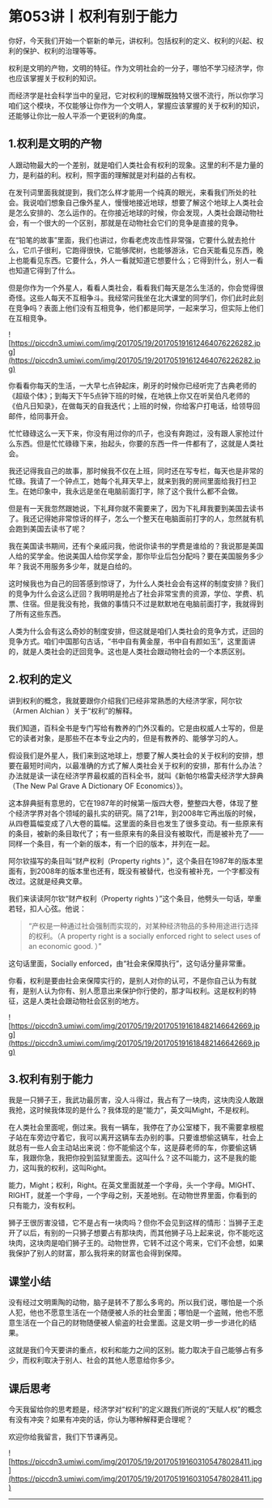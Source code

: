 # 第053讲丨权利有别于能力

你好，今天我们开始一个崭新的单元，讲权利。包括权利的定义、权利的兴起、权利的保护、权利的治理等等。

权利是文明的产物，文明的特征。作为文明社会的一分子，哪怕不学习经济学，你也应该掌握关于权利的知识。

而经济学是社会科学当中的皇冠，它对权利的理解既独特又很不流行，所以你学习咱们这个模块，不仅能够让你作为一个文明人，掌握应该掌握的关于权利的知识，还能够让你比一般人平添一个更锐利的角度。

## 1.权利是文明的产物

人跟动物最大的一个差别，就是咱们人类社会有权利的现象。这里的利不是力量的力，是利益的利。权利，照字面的理解就是对利益的占有权。

在发刊词里面我就提到，我们怎么样才能用一个纯真的眼光，来看我们所处的社会。我说咱们想象自己像外星人，慢慢地接近地球，想要了解这个地球上人类社会是怎么安排的、怎么运作的。在你接近地球的时候，你会发现，人类社会跟动物社会，有一个很大的一个区别，那就是在动物社会它们的竞争是直接的竞争。

在“铅笔的故事”里面，我们也讲过，你看老虎攻击性非常强，它要什么就去抢什么，它爪子很利，它跑得很快，它能够爬树，也能够游泳，它白天能看见东西，晚上也能看见东西。它要什么，外人一看就知道它想要什么；它得到什么，别人一看也知道它得到了什么。

但是你作为一个外星人，看看人类社会，看看我们每天是怎么生活的，你会觉得很奇怪。这些人每天不互相争斗。我经常问我坐在北大课堂的同学们，你们此时此刻在竞争吗？表面上他们没有互相竞争，他们都是同学，一起来学习，但实际上他们在互相竞争。

![https://piccdn3.umiwi.com/img/201705/19/201705191612464076226282.jpg](https://piccdn3.umiwi.com/img/201705/19/201705191612464076226282.jpg)

你看看你每天的生活，一大早七点钟起床，刷牙的时候你已经听完了古典老师的《超级个体》；到每天下午5点钟下班的时候，在地铁上你又在听吴伯凡老师的《伯凡日知录》，在做每天的自我迭代；上班的时候，你给客户打电话，给领导回邮件，给同事开会。

忙忙碌碌这么一天下来，你没有用过你的爪子，也没有奔跑过，没有跟人家抢过什么东西。但是忙忙碌碌下来，抬起头，你要的东西一件一件都有了，这就是人类社会。

我还记得我自己的故事，那时候我不仅在上班，同时还在写专栏，每天也是非常的忙碌。我请了一个钟点工，她每个礼拜天早上，就来到我的房间里面给我打扫卫生。在她印象中，我永远是坐在电脑前面打字，除了这个我什么都不会做。

但是有一天我忽然跟她说，下礼拜你就不需要来了，因为下礼拜我要到美国去读书了。我还记得她非常惊讶的样子，怎么一个整天在电脑面前打字的人，忽然就有机会跑到美国去读书了呢？

我在美国读书期间，还有个亲戚问我，他说你读书的学费是谁给的？我说那是美国人给的奖学金。他说美国人给你奖学金，那你毕业后包分配吗？要在美国服务多少年？我说不用服务多少年，就是白给的。

这时候我也为自己的回答感到惊讶了，为什么人类社会会有这样的制度安排？我们的竞争为什么会这么迂回？我明明是抢占了社会非常宝贵的资源，学位、学费、机票、住宿。但是我没有抢，我做的事情只不过是默默地在电脑前面打字，我就得到了所有这些东西。

人类为什么会有这么奇妙的制度安排，但这就是咱们人类社会的竞争方式，迂回的竞争方式。咱们中国那句古话，“书中自有黄金屋，书中自有颜如玉”，这里面讲的，就是人类社会的迂回竞争。这也是人类社会跟动物社会的一个本质区别。

## 2.权利的定义

讲到权利的概念，我就要跟你介绍我们已经非常熟悉的大经济学家，阿尔钦（Armen Alchian ）关于“权利”的解释。

我们知道，百科全书是专门写给有教养的门外汉看的。它是由权威人士写的，但是它的读者对象，是那些不在本专业之内的，但是有教养的、能够学习的人。

假设我们是外星人，我们来到这地球上，想要了解人类社会的关于权利的安排，想要在最短时间内，以最准确的方式了解人类社会关于权利的安排，那有什么办法？办法就是读一读在经济学界最权威的百科全书，就叫《新帕尔格雷夫经济学大辞典（The New Pal Grave A Dictionary OF Economics）》。

这本辞典挺有意思的，它在1987年的时候第一版四大卷，整整四大卷，体现了整个经济学界对各个领域的最扎实的研究。隔了21年，到2008年它再出版的时候，从四卷篇幅变成了八大卷的篇幅。这里面的条目也发生了很多变动。有一些原来有的条目，被新的条目取代了；有一些原来有的条目没有被取代，而是被补充了——同样一个条目，有一个新的版本，有一个旧的版本，并列在一起。

阿尔钦描写的条目叫“财产权利（Property rights ）”，这个条目在1987年的版本里面有，到2008年的版本里也还有，既没有被替代，也没有被补充，一个字都没有改过。这就是经典文章。

我们来读读阿尔钦“财产权利（Property rights ）”这个条目，他劈头一句话，举重若轻，扣人心弦。他说：

> “产权是一种通过社会强制而实现的，对某种经济物品的多种用途进行选择的权利。（A property right is a socially enforced right to select uses of an economic good. ）”

这句话里面，Socially enforced，由“社会来保障执行”，这句话分量非常重。

你看，权利是要由社会来保障实行的，是别人对你的认可，不是你自己认为有就有，是别人认为你有、别人愿意出来保护你行使的，那才叫权利。这是权利的特征，这是人类社会跟动物社会区别的地方。

![https://piccdn3.umiwi.com/img/201705/19/201705191618482146642669.jpg](https://piccdn3.umiwi.com/img/201705/19/201705191618482146642669.jpg)

## 3.权利有别于能力

我是一只狮子王，我武功最厉害，没人斗得过，我占有了一块肉，这块肉没人敢跟我抢，这时候我体现的是什么？我体现的是“能力”，英文叫Might，不是权利。

在人类社会里面呢，倒过来。我有一辆车，我停在了办公室楼下，我不需要拿根棍子站在车旁边守着它，我可以离开这辆车去办别的事。只要谁想偷这辆车，社会上就总有一些人会主动站出来说：你不能偷这个车，这是薛老师的车，你要偷这辆车，我跟你急，我把你投到监狱里面去。这叫什么？这不叫能力，这不是我的能力，这叫我的权利，这叫Right。

能力，Might；权利，Right。在英文里面就差一个字母，头一个字母。MIGHT、RIGHT，就差一个字母，一个字母之别，天差地别。在动物世界里面，你看到的只有能力，没有权利。

狮子王很厉害没错，它不是占有一块肉吗？但你不会见到这样的情形：当狮子王走开了以后，有别的一只狮子想要占有那块肉，而其他狮子马上起来说，你不能吃这块肉，这块肉是咱们狮子王的。动物世界，它转不过这个弯来，它们不会想，如果我保护了别人的财富，那么我将来的财富也会得到保障。

## 课堂小结

没有经过文明熏陶的动物，脑子是转不了那么多弯的。所以我们说，哪怕是一个杀人犯，他也不愿意生活在一个随便被人杀的社会里面；哪怕是一个盗贼，他也不愿意生活在一个自己的财物随便被人偷盗的社会里面。这是文明一步一步进化的结果。

这就是我们今天要讲的重点，权利和能力之间的区别。能力取决于自己能够占有多少，而权利取决于别人、社会的其他人愿意给你多少。

## 课后思考

今天我留给你的思考题是，经济学对“权利”的定义跟我们所说的“天赋人权”的概念有没有冲突？如果有冲突的话，你认为哪种解释更合理呢？

欢迎你给我留言，我们下节课再见。

![https://piccdn3.umiwi.com/img/201705/19/201705191603105478028411.jpg](https://piccdn3.umiwi.com/img/201705/19/201705191603105478028411.jpg)

---
